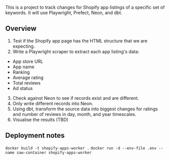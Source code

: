 This is a project to track changes for Shopify app listings of a specific set of keywords. It will use Playwright, Prefect, Neon, and dbt.

## Overview

1. Test if the Shopify app page has the HTML structure that we are expecting.
2. Write a Playwright scraper to extract each app listing's data:

- App store URL
- App name
- Ranking
- Average rating
- Total reviews
- Ad status

3. Check against Neon to see if records exist and are different.
4. Only write different records into Neon.
5. Using dbt, transform the source data into biggest changes for ratings and number of reviews in day, month, and year timescales.
6. Visualise the results (TBD)

## Deployment notes

`docker build -t shopify-apps-worker .`
`docker run -d --env-file .env --name saw-container shopify-apps-worker`

